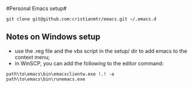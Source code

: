 #Personal Emacs setup#

```
git clone git@github.com:cristianmtr/emacs.git ~/.emacs.d

```

## Notes on Windows setup ##

- use the .reg file and the vbs script in the setup/ dir to add emacs to the context menu;
- in WinSCP, you can add the following to the editor command:
```
path\to\emacs\bin\emacsclientw.exe !.! -a path\to\emacs\bin\runemacs.exe
```
